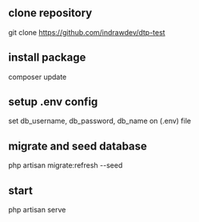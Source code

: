 ## clone repository

git clone https://github.com/indrawdev/dtp-test

## install package

composer update

## setup .env config

set db_username, db_password, db_name on (.env) file

## migrate and seed database

php artisan migrate:refresh --seed

## start

php artisan serve
